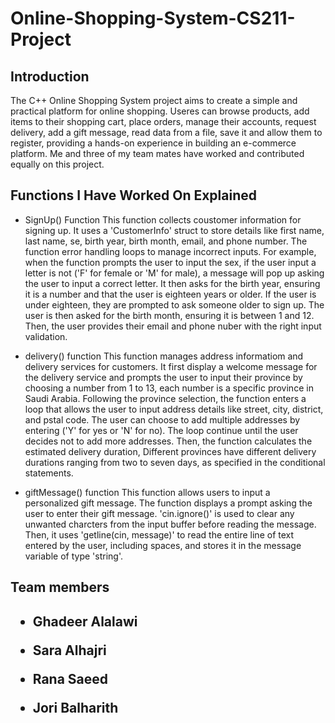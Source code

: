 # Online-Shopping-System-CS211-Project

<h2>Introduction</h2>

The C++ Online Shopping System project aims to create a simple and practical platform for online shopping. Useres can browse products, add items to their shopping cart, place orders, manage their accounts, request delivery, add a gift message, read data from a file, save it and allow them to register, providing a hands-on experience in building an e-commerce platform. Me and three of my team mates have worked and contributed equally on this project.

<h2> Functions I Have Worked On Explained </h2>

- SignUp() Function
  This function collects coustomer information for signing up. It uses a 'CustomerInfo' struct to store details like first name, last name, se, birth year, birth month, email, and phone number. The function error handling loops to manage incorrect inputs. For example, when the function prompts the user to input the sex, if the user input a letter is not ('F' for female or 'M' for male), a message will pop up asking the user to input a correct letter. It then asks for the birth year, ensuring it is a number and that the user is eighteen years or older. If the user is under eighteen, they are prompted to ask someone older to sign up. The user is then asked for the birth month, ensuring it is between 1 and 12. Then, the user provides their email and phone nuber with the right input validation.

- delivery() function
  This function manages address informatiom and delivery services for customers. It first display a welcome message for the delivery service and prompts the user to input their province by choosing a number from 1 to 13, each number is a specific province in Saudi Arabia. Following the province selection, the function enters a loop that allows the user to input address details like street, city, district, and pstal code. The user can choose to add multiple addresses by entering ('Y' for yes or 'N' for no). The loop continue until the user decides not to add more addresses. Then, the function calculates the estimated delivery duration, Different provinces have different delivery durations ranging from two to seven days, as specified in the conditional statements.

- giftMessage() function
  This function allows users to input a personalized gift message. The function displays a prompt asking the user to enter their gift message. 'cin.ignore()' is used to clear any unwanted charcters from the input buffer before reading the message. Then, it uses 'getline(cin, message)' to read the entire line of text entered by the user, including spaces, and stores it in the message variable of type 'string'.

<h2> Team members <h2>

- Ghadeer Alalawi

- Sara Alhajri

- Rana Saeed

- Jori Balharith